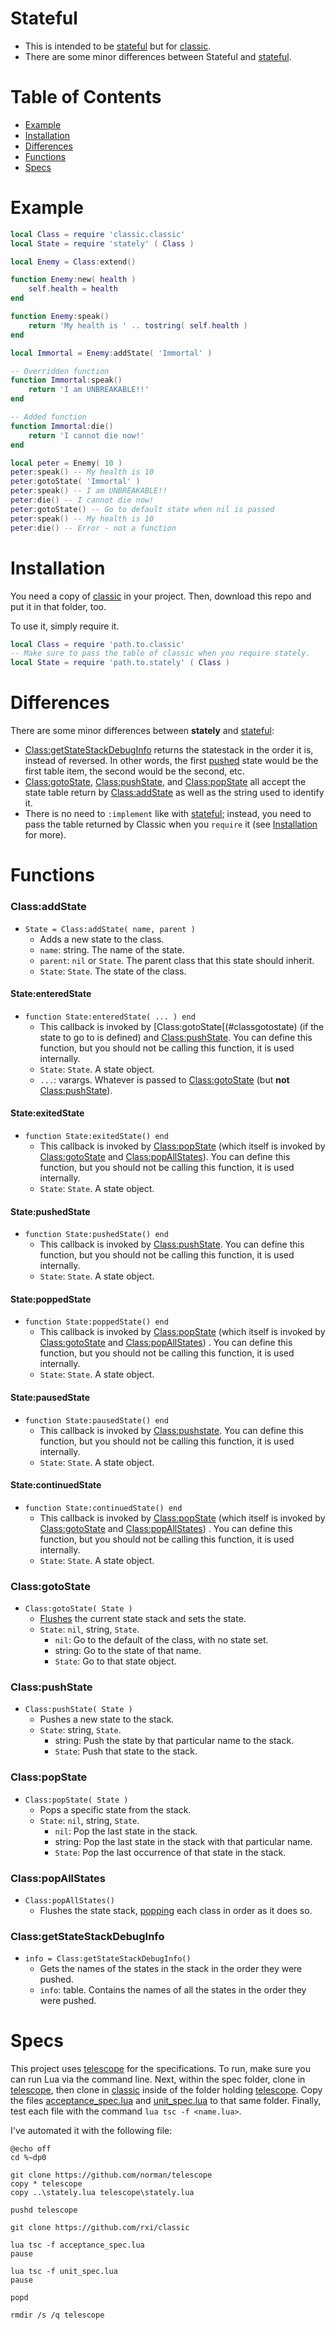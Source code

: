 # Stateful

* This is intended to be [stateful] but for [classic].
* There are some minor differences between Stateful and [stateful].

# Table of Contents

* [Example](#example)
* [Installation](#installation)
* [Differences](#differences)
* [Functions](#functions)
* [Specs](#specs)

# Example

```lua
local Class = require 'classic.classic'
local State = require 'stately' ( Class )

local Enemy = Class:extend()

function Enemy:new( health )
	self.health = health
end

function Enemy:speak()
	return 'My health is ' .. tostring( self.health )
end

local Immortal = Enemy:addState( 'Immortal' )

-- Overridden function
function Immortal:speak()
	return 'I am UNBREAKABLE!!'
end

-- Added function
function Immortal:die()
	return 'I cannot die now!'
end

local peter = Enemy( 10 )
peter:speak() -- My health is 10
peter:gotoState( 'Immortal' )
peter:speak() -- I am UNBREAKABLE!!
peter:die() -- I cannot die now!
peter:gotoState() -- Go to default state when nil is passed
peter:speak() -- My health is 10
peter:die() -- Error - not a function
```

# Installation

You need a copy of [classic] in your project. Then, download this repo and put it in that folder, too.

To use it, simply require it.

```lua
local Class = require 'path.to.classic'
-- Make sure to pass the table of classic when you require stately.
local State = require 'path.to.stately' ( Class )
```

# Differences

There are some minor differences between __stately__ and [stateful]:

* [Class:getStateStackDebugInfo](#classgetstatestackdebuginfo) returns the statestack in the order it is, instead of reversed. In other words, the first [pushed](#classpushstate) state would be the first table item, the second would be the second, etc.
* [Class:gotoState](#classgotostate), [Class:pushState](#classpushstate), and [Class:popState](#classpopstate) all accept the state table return by [Class:addState](#classaddstate) as well as the string used to identify it.
* There is no need to `:implement` like with [stateful]; instead, you need to pass the table returned by Classic when you `require` it (see [Installation](#installation) for more).

# Functions

### Class:addState

* `State = Class:addState( name, parent )`
	* Adds a new state to the class.
	* `name`: string. The name of the state.
	* `parent`: `nil` or `State`. The parent class that this state should inherit.
	* `State`: `State`. The state of the class.

#### State:enteredState

* `function State:enteredState( ... ) end`
	* This callback is invoked by [Class:gotoState[(#classgotostate) (if the state to go to is defined) and [Class:pushState](#classpushstate). You can define this function, but you should not be calling this function, it is used internally.
	* `State`: `State`. A state object.
	* `...`: varargs. Whatever is passed to [Class:gotoState](#classgotostate) (but __not__ [Class:pushState](#classpushstate)).

#### State:exitedState

* `function State:exitedState() end`
	* This callback is invoked by [Class:popState](#classpopstate) (which itself is invoked by [Class:gotoState](#classgotostate) and [Class:popAllStates](#classpopallstates)). You can define this function, but you should not be calling this function, it is used internally.
	* `State`: `State`. A state object.

#### State:pushedState

* `function State:pushedState() end`
	* This callback is invoked by [Class:pushState](#classpushstate). You can define this function, but you should not be calling this function, it is used internally.
	* `State`: `State`. A state object.

#### State:poppedState

* `function State:poppedState() end`
	* This callback is invoked by [Class:popState](#classpopstate) (which itself is invoked by [Class:gotoState](#classgotostate) and [Class:popAllStates](#classpopallstates)) . You can define this function, but you should not be calling this function, it is used internally.
	* `State`: `State`. A state object.

#### State:pausedState

* `function State:pausedState() end`
	* This callback is invoked by [Class:pushstate](#classpushstate). You can define this function, but you should not be calling this function, it is used internally.
	* `State`: `State`. A state object.

#### State:continuedState

* `function State:continuedState() end`
	* This callback is invoked by [Class:popState](#classpopstate) (which itself is invoked by [Class:gotoState](#classgotostate) and [Class:popAllStates](#classpopallstates)) . You can define this function, but you should not be calling this function, it is used internally.
	* `State`: `State`. A state object.

### Class:gotoState

* `Class:gotoState( State )`
	* [Flushes](#classpopallstates) the current state stack and sets the state.
	* `State`: `nil`, string, `State`.
		* `nil`: Go to the default of the class, with no state set.
		* string: Go to the state of that name.
		* `State`: Go to that state object.

### Class:pushState

* `Class:pushState( State )`
	* Pushes a new state to the stack.
	* `State`: string, `State`.
		* string: Push the state by that particular name to the stack.
		* `State`: Push that state to the stack.

### Class:popState

* `Class:popState( State )`
	* Pops a specific state from the stack.
	* `State`: `nil`, string, `State`.
		* `nil`: Pop the last state in the stack.
		* string: Pop the last state in the stack with that particular name.
		* `State`: Pop the last occurrence of that state in the stack.

### Class:popAllStates

* `Class:popAllStates()`
	* Flushes the state stack, [popping](#classpopstate) each class in order as it does so.

### Class:getStateStackDebugInfo

* `info = Class:getStateStackDebugInfo()`
	* Gets the names of the states in the stack in the order they were pushed.
	* `info`: table. Contains the names of all the states in the order they were pushed.

# Specs

This project uses [telescope] for the specifications. To run, make sure you can run Lua via the command line.
Next, within the spec folder, clone in [telescope], then clone in [classic] inside of the folder holding [telescope].
Copy the files [acceptance_spec.lua](spec/acceptance_spec.lua) and [unit_spec.lua](spec/unit_spec.lua) to that same folder.
Finally, test each file with the command `lua tsc -f <name.lua>`.

I've automated it with the following file:

```batch
@echo off
cd %~dp0

git clone https://github.com/norman/telescope
copy * telescope
copy ..\stately.lua telescope\stately.lua

pushd telescope

git clone https://github.com/rxi/classic

lua tsc -f acceptance_spec.lua
pause

lua tsc -f unit_spec.lua
pause

popd

rmdir /s /q telescope
```

[stateful]: https://github.com/kikito/stateful.lua
[classic]: https://github.com/rxi/classic
[telescope]: https://github.com/norman/telescope
